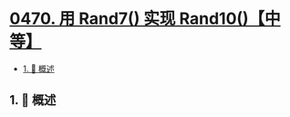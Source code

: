 # [0470. 用 Rand7() 实现 Rand10()【中等】](https://github.com/Tdahuyou/TNotes.leetcode/tree/main/notes/0470.%20%E7%94%A8%20Rand7()%20%E5%AE%9E%E7%8E%B0%20Rand10()%E3%80%90%E4%B8%AD%E7%AD%89%E3%80%91)

<!-- region:toc -->

- [1. 📝 概述](#1--概述)

<!-- endregion:toc -->

## 1. 📝 概述
